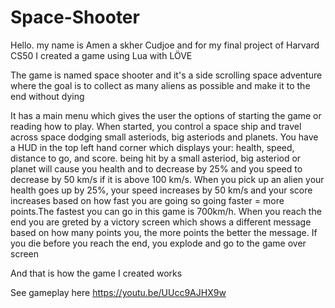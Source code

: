 # Space-Shooter
Hello. my name is Amen a skher Cudjoe and for my final project of Harvard CS50 I created a game using Lua with LÖVE

The game is named space shooter and it's a side scrolling space adventure where the goal is to collect
as many aliens as possible and make it to the end without dying

It has a main menu which gives the user the options of starting the game or reading how to play. When started, you
control a space ship and travel across space dodging small asteriods, big asteriods and planets. You have a HUD in
the top left hand corner which displays your: health, speed, distance to go, and score.
being hit by a  small asteriod, big asteriod or planet will cause you health and to decrease by 25% and you speed to decrease
by 50 km/s if it is above 100 km/s. When you pick up an alien your health goes up by 25%, your speed increases by 50 km/s and
your score increases based on how fast you are going so going faster = more points.The fastest you can go in this game is
700km/h. When you reach the end you are greted by a victory screen which shows a different message based on how many points you,
the more points the better the message. If you die before you reach the end, you explode and go to the game over screen

And that is how the game I created works

See gameplay here
https://youtu.be/UUcc9AJHX9w
